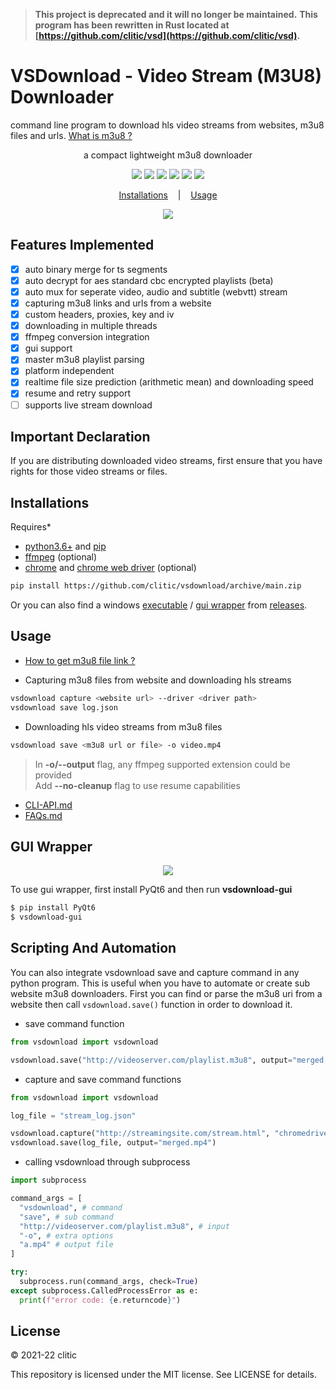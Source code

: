 > **This project is deprecated and it will no longer be maintained.**
> **This program has been rewritten in Rust located at [https://github.com/clitic/vsd](https://github.com/clitic/vsd).**

# VSDownload - Video Stream (M3U8) Downloader

command line program to download hls video streams from websites, m3u8 files and urls. [What is m3u8 ?](https://en.wikipedia.org/wiki/M3U)

<p align="center">
  a compact lightweight m3u8 downloader
</p>

<p align="center">
  <img src="https://img.shields.io/badge/dynamic/json?style=flat-square&maxAge=86400&label=downloads&query=%24.total_downloads&url=https%3A%2F%2Fapi.pepy.tech%2Fapi%2Fprojects%2Fvsdownload">
  <img src="https://img.shields.io/pypi/v/vsdownload?style=flat-square">
  <img src="https://img.shields.io/badge/python-%3E=_3.6-green?style=flat-square"/>
  <img src="https://img.shields.io/github/license/clitic/vsdownload?style=flat-square">
  <img src="https://img.shields.io/github/repo-size/clitic/vsdownload?style=flat-square">
  <img src="https://img.shields.io/tokei/lines/github/clitic/vsdownload?style=flat-square">
</p>

<p align="center">
  <a href="#Installations">Installations</a>
  &nbsp;&nbsp;&nbsp;|&nbsp;&nbsp;&nbsp;
  <a href="#Usage">Usage</a>
</p>

<p align="center">
  <img src="https://raw.githubusercontent.com/clitic/vsdownload/main/images/vsdownload.gif">
</p>

## Features Implemented

- [x] auto binary merge for ts segments
- [x] auto decrypt for aes standard cbc encrypted playlists (beta)
- [x] auto mux for seperate video, audio and subtitle (webvtt) stream
- [x] capturing m3u8 links and urls from a website
- [x] custom headers, proxies, key and iv
- [x] downloading in multiple threads
- [x] ffmpeg conversion integration
- [x] gui support
- [x] master m3u8 playlist parsing
- [x] platform independent
- [x] realtime file size prediction (arithmetic mean) and downloading speed
- [x] resume and retry support
- [ ] supports live stream download

## Important Declaration

If you are distributing downloaded video streams, first ensure that you have rights for those video streams or files.

## Installations

Requires*

- [python3.6+](https://www.python.org/downloads) and [pip](https://pip.pypa.io/en/stable/installation)
- [ffmpeg](https://www.ffmpeg.org/download.html) (optional)
- [chrome](https://www.google.com/chrome/) and [chrome web driver](https://chromedriver.chromium.org/downloads) (optional)

```bash
pip install https://github.com/clitic/vsdownload/archive/main.zip
```

Or you can also find a windows [executable](https://github.com/clitic/vsdownload/releases/download/v1.1.21/vsdownload.exe) / [gui wrapper](https://github.com/clitic/vsdownload/releases/download/v1.1.21/vsdownload_gui.zip) from [releases](https://github.com/clitic/vsdownload/releases).

## Usage

- [How to get m3u8 file link ?](https://github.com/clitic/vsdownload/blob/main/docs/FAQs.md#How+to+get+m3u8+file+link+?)

- Capturing m3u8 files from website and downloading hls streams

```bash
vsdownload capture <website url> --driver <driver path>
vsdownload save log.json
```

- Downloading hls video streams from m3u8 files

```bash
vsdownload save <m3u8 url or file> -o video.mp4
```

> In **-o/--output** flag, any ffmpeg supported extension could be provided <br> Add **--no-cleanup** flag to use resume capabilities

- [CLI-API.md](docs/CLI-API.md)
- [FAQs.md](docs/FAQs.md)

## GUI Wrapper

<p align="center">
  <img src="https://raw.githubusercontent.com/clitic/vsdownload/main/images/gui_wrapper.jpg">
</p>

To use gui wrapper, first install PyQt6 and then run **vsdownload-gui**

```bash
$ pip install PyQt6
$ vsdownload-gui
```

## Scripting And Automation

You can also integrate vsdownload save and capture command in any python program. This is useful when you have to automate or create sub website m3u8 downloaders. First you can find or parse the m3u8 uri from a website then call `vsdownload.save()` function in order to download it.

- save command function

```python
from vsdownload import vsdownload

vsdownload.save("http://videoserver.com/playlist.m3u8", output="merged.mp4")
```

- capture and save command functions

```python
from vsdownload import vsdownload

log_file = "stream_log.json"

vsdownload.capture("http://streamingsite.com/stream.html", "chromedriver.exe", output=log_file)
vsdownload.save(log_file, output="merged.mp4")
```

- calling vsdownload through subprocess

```python
import subprocess

command_args = [
  "vsdownload", # command
  "save", # sub command
  "http://videoserver.com/playlist.m3u8", # input
  "-o", # extra options
  "a.mp4" # output file
]

try:
  subprocess.run(command_args, check=True)
except subprocess.CalledProcessError as e:
  print(f"error code: {e.returncode}")
```

## License

&copy; 2021-22 clitic

This repository is licensed under the MIT license. See LICENSE for details.
